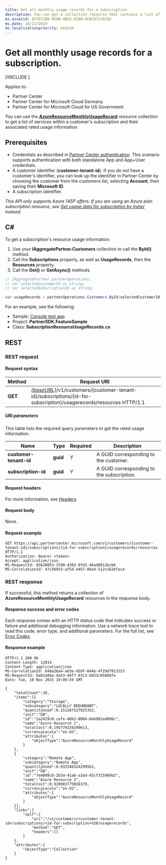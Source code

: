 ```yaml
---
title: Get all monthly usage records for a subscription.
description: You can get a collection resource that contains a list of services within a customer's subscription and their associated rated usage information.
ms.assetid: 037D71B9-8E8B-4BC0-8388-9CBC97218CED
ms.date: 10/11/2019
ms.localizationpriority: medium
---
```


# Get all monthly usage records for a subscription.

[!INCLUDE [<Preview content warning>](<../includes/preview.md>)]

Applies to:

- Partner Center
- Partner Center for Microsoft Cloud Germany
- Partner Center for Microsoft Cloud for US Government

You can use the [**AzureResourceMonthlyUsageRecord**](https://docs.microsoft.com/dotnet/api/microsoft.store.partnercenter.models.usage.azureresourcemonthlyusagerecord) resource collection to get a list of services within a customer's subscription and their associated rated usage information.

## Prerequisites

- Credentials as described in [Partner Center authentication](partner-center-authentication.md). This scenario supports authentication with both standalone App and App+User credentials.
- A customer identifier (**customer-tenant-id**). If you do not have a customer's identifier, you can look up the identifier in Partner Center by choosing the customer from the customers list, selecting **Account**, then saving their **Microsoft ID**.
- A subscription identifier.

*This API only supports Azure 145P offers. If you are using an Azure plan subscription resource, see [Get usage data for subscription by meter](get-a-customer-subscription-meter-usage-records.md) instead.*

## C\#

To get a subscription's resource usage information:

1. Use your **IAggregatePartner.Customers** collection to call the **ById()** method. 
2. Call the **Subscriptions** property, as well as **UsageRecords**, then the **Resources** property. 
3. Call the **Get()** or **GetAsync()** methods.

``` csharp
// IAggregatePartner partnerOperations;
// var selectedCustomerId as string;
// var selectedSubscriptionID as string;

var usageRecords = partnerOperations.Customers.ById(selectedCustomerId).Subscriptions.ById(selectedSubscriptionId).UsageRecords.Resources.Get();
```

For an example, see the following:

- Sample: [Console test app](console-test-app.md)
- Project: **PartnerSDK.FeatureSample**
- Class: **SubscriptionResourceUsageRecords.cs**

## REST

### REST request

#### Request syntax

| Method  | Request URI                                                                                                                                       |
|---------|---------------------------------------------------------------------------------------------------------------------------------------------------|
| **GET** | [*{baseURL}*](partner-center-rest-urls.md)/v1/customers/{customer-tenant-id}/subscriptions/{id-for-subscription}/usagerecords/resources HTTP/1.1 |

##### URI parameters

This table lists the required query parameters to get the rated usage information.

| Name                    | Type     | Required | Description                               |
|-------------------------|----------|----------|-------------------------------------------|
| **customer-tenant-id**  | **guid** | Y        | A GUID corresponding to the customer.     |
| **subscription-id** | **guid** | Y        | A GUID corresponding to the subscription. |

#### Request headers

For more information, see [Headers](headers.md).

#### Request body

None.

#### Request example

```http
GET https://api.partnercenter.microsoft.com/v1/customers/{customer-tenant-id}/subscriptions/{id-for-subscription}/usagerecords/resources HTTP/1.1
Authorization: Bearer <token>
Accept: application/json
MS-RequestId: 65b26053-37d0-4303-9fd1-46ad8012bcb6
MS-CorrelationId: 47c36033-af5d-4457-80a4-512c1626fac4
```

### REST response

If successful, this method returns a collection of **AzureResourceMonthlyUsageRecord** resources in the response body.

#### Response success and error codes

Each response comes with an HTTP status code that indicates success or failure and additional debugging information. Use a network trace tool to read this code, error type, and additional parameters. For the full list, see [Error Codes](error-codes.md).

#### Response example

```http
HTTP/1.1 200 OK
Content-Length: 12014
Content-Type: application/json
MS-CorrelationId: 648a26a4-a63e-459f-844b-4f29d7913353
MS-RequestId: be82a8ba-4a53-49f7-8313-b033c058687e
Date: Tue, 10 Nov 2015 19:09:59 GMT

{
    "totalCount":20,
    "items":[{
        "category":"Storage",
        "subcategory":"LOCALLY REDUNDANT",
        "quantityUsed":0.151287527825352,
        "unit":"GB",
        "id":"2a2419c0-cefe-46b2-8004-8eb002ad606c",
        "name":"Azure Resource 1",
        "totalCost":0.195779159290613,
        "currencyLocale":"en-US",
        "attributes":{
            "objectType":"AzureResourceMonthlyUsageRecord"
        }
    },
    {
        "category":"Remote App",
        "subcategory":"Remote App",
        "quantityUsed":0.932546524299563,
        "unit":"GB",
        "id":"7e4099c8-2b3d-41a6-a1bd-d5cf315989b2",
        "name":"Azure Resource 2",
        "totalCost":0.920983775016379,
        "currencyLocale":"en-US",
        "attributes":{
            "objectType":"AzureResourceMonthlyUsageRecord"
        }
    }],
    "links":{
        "self":{
            "uri":"/v1/customers/<customer-tenant-id>/subscriptions/<id-for-subscription>%20/usagerecords",
            "method":"GET",
            "headers":[]
        }
    },
    "attributes":{
        "objectType":"Collection"
    }
}
```
